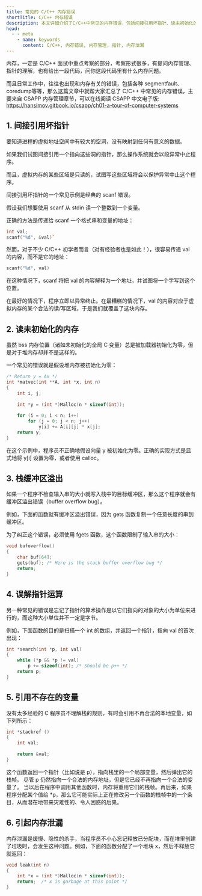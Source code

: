 ```yaml
---
title: 常见的 C/C++ 内存错误
shortTitle: C/C++ 内存错误
description: 本文详细介绍了C/C++中常见的内存错误，包括间接引用坏指针、读未初始化的内存、栈缓冲区溢出、误解指针运算、引用不存在的变量和引起内存泄漏等方面的分析。
head:
  - - meta
    - name: keywords
      content: C/C++, 内存错误, 内存管理, 指针, 内存泄漏
---
```


内存，一定是 C/C++ 面试中重点考察的部分，考察形式很多，有提问内存管理、指针的理解，也有给出一段代码，问你这段代码里有什么内存问题。

而且日常工作中，往往也出现和内存有关的错误，包括各种 segmentfault、coredump等等，那么这篇文章中就帮大家汇总了 C/C++ 中常见的内存错误，主要来自 CSAPP 内存管理章节，可以在线阅读 CSAPP 中文电子版: https://hansimov.gitbook.io/csapp/ch01-a-tour-of-computer-systems

## 1. 间接引用坏指针

要知道进程的虚拟地址空间中有较大的空洞，没有映射到任何有意义的数据。

如果我们试图间接引用一个指向这些洞的指针，那么操作系统就会以段异常中止程序。

而且，虚拟内存的某些区域是只读的，试图写这些区域将会以保护异常中止这个程序。

间接引用坏指针的一个常见示例是经典的 scanf 错误。

假设我们想要使用 scanf 从 stdin 读一个整数到一个变量。

正确的方法是传递给 scanf 一个格式串和变量的地址：

```cpp
int val;
scanf("%d", &val)`
```

然而，对于不少 C/C++ 初学者而言（对有经验者也是如此！），很容易传递 val 的内容，而不是它的地址：

```cpp
scanf("%d", val)
```

在这种情况下，scanf 将把 val 的内容解释为一个地址，并试图将一个字写到这个位置。

在最好的情况下，程序立即以异常终止。在最糟糕的情况下，val 的内容对应于虚拟内存的某个合法的读/写区域，于是我们就覆盖了这块内存。


## 2. 读未初始化的内存

虽然 bss 内存位置（诸如未初始化的全局 C 变量）总是被加载器初始化为零，但是对于堆内存却并不是这样的。

一个常见的错误就是假设堆内存被初始化为零：

```c
/* Return y = Ax */
int *matvec(int **A, int *x, int n)
{
    int i, j;
    
    int *y = (int *)Malloc(n * sizeof(int));
    
    for (i = 0; i < n; i++)
        for (j = 0; j < n; j++)
            y[i] += A[i][j] * x[j];
    return y;
}
```
在这个示例中，程序员不正确地假设向量 y 被初始化为零。正确的实现方式是显式地将 y[i] 设置为零，或者使用 calloc。

## 3. 栈缓冲区溢出

如果一个程序不检查输入串的大小就写入栈中的目标缓冲区，那么这个程序就会有缓冲区溢出错误（buffer overflow bug）。

例如，下面的函数就有缓冲区溢出错误，因为 gets 函数复制一个任意长度的串到缓冲区。

为了纠正这个错误，必须使用 fgets 函数，这个函数限制了输入串的大小：

```c
void bufoverflow()
{
    char buf[64];
    gets(buf); /* Here is the stack buffer overflow bug */
    return;
}
```
## 4. 误解指针运算

另一种常见的错误是忘记了指针的算术操作是以它们指向的对象的大小为单位来进行的，而这种大小単位并不一定是字节。

例如，下面函数的目的是扫描一个 int 的数组，并返回一个指针，指向 val 的首次出现：

```c
int *search(int *p, int val)
{
    while (*p && *p != val)
        p += sizeof(int); /* Should be p++ */
    return p;
}
```

## 5. 引用不存在的变量

没有太多经验的 C 程序员不理解栈的规则，有时会引用不再合法的本地变量，如下列所示：
```c
int *stackref ()
{
    int val;
    
    return &val;
}
```
这个函数返回一个指针（比如说是 p），指向栈里的一个局部变量，然后弹出它的栈帧。
尽管 p 仍然指向一个合法的内存地址，但是它已经不再指向一个合法的变量了。
当以后在程序中调用其他函数时，内存将重用它们的栈帧。再后来，如果程序分配某个值给 *p，那么它可能实际上正在修改另一个函数的栈帧中的一个条目，从而潜在地带来灾难性的、令人困惑的后果。

## 6. 引起内存泄漏
内存泄漏是缓慢、隐性的杀手，当程序员不小心忘记释放已分配块，而在堆里创建了垃圾时，会发生这种问题。例如，下面的函数分配了一个堆块 x，然后不释放它就返回：
```c
void leak(int n)
{
    int *x = (int *)Malloc(n * sizeof(int));
    return;  /* x is garbage at this point */
}
```


